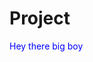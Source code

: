 # Project
<style>
  p{
    user-select:none;
  }
</style>

<p style="user-select: none; color: blue">
  Hey there big boy
</p>